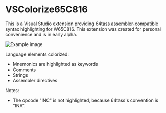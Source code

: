 # VSColorize65C816
This is a Visual Studio extension providing [64tass assembler-](http://tass64.sourceforge.net)compatible syntax highlighting for W65C816. This extension was created for personal convenience and is in early alpha.

![Example image](https://raw.githubusercontent.com/clandrew/vscolorize65c816/main/Images/example0.png "Example image")

Language elements colorized:
* Mnemonics are highlighted as keywords
* Comments
* Strings
* Assembler directives

Notes:
* The opcode "INC" is not highlighted, because 64tass's convention is "INA".
